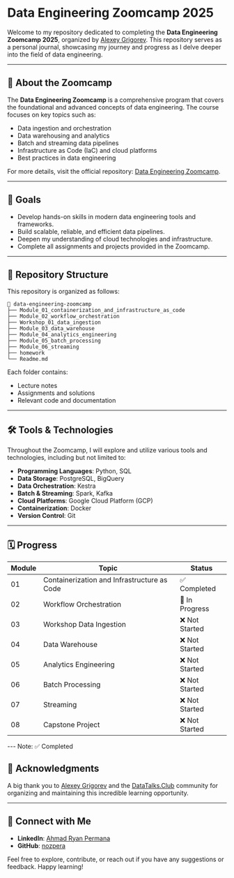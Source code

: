 # Data Engineering Zoomcamp 2025

Welcome to my repository dedicated to completing the **Data Engineering Zoomcamp 2025**, organized by [Alexey Grigorev](https://github.com/alexeygrigorev). This repository serves as a personal journal, showcasing my journey and progress as I delve deeper into the field of data engineering.

---

## 📖 About the Zoomcamp
The **Data Engineering Zoomcamp** is a comprehensive program that covers the foundational and advanced concepts of data engineering. The course focuses on key topics such as:

- Data ingestion and orchestration
- Data warehousing and analytics
- Batch and streaming data pipelines
- Infrastructure as Code (IaC) and cloud platforms
- Best practices in data engineering

For more details, visit the official repository: [Data Engineering Zoomcamp](https://github.com/DataTalksClub/data-engineering-zoomcamp).

---

## 🎯 Goals
- Develop hands-on skills in modern data engineering tools and frameworks.
- Build scalable, reliable, and efficient data pipelines.
- Deepen my understanding of cloud technologies and infrastructure.
- Complete all assignments and projects provided in the Zoomcamp.

---

## 📂 Repository Structure
This repository is organized as follows:

```
📂 data-engineering-zoomcamp
├── Module_01_containerization_and_infrastructure_as_code
├── Module_02_workflow_orchestration
├── Workshop_01_data_ingestion
├── Module_03_data_warehouse
├── Module_04_analytics_engineering
├── Module_05_batch_processing
├── Module_06_streaming
├── homework
└── Readme.md
```

Each folder contains:
- Lecture notes
- Assignments and solutions
- Relevant code and documentation

---

## 🛠️ Tools & Technologies
Throughout the Zoomcamp, I will explore and utilize various tools and technologies, including but not limited to:
- **Programming Languages**: Python, SQL
- **Data Storage**: PostgreSQL, BigQuery
- **Data Orchestration**: Kestra
- **Batch & Streaming**: Spark, Kafka
- **Cloud Platforms**: Google Cloud Platform (GCP)
- **Containerization**: Docker
- **Version Control**: Git

---

## 🗓️ Progress
| Module | Topic                                       | Status          |
|--------|---------------------------------------------|-----------------|
| 01     | Containerization and Infrastructure as Code | ✅ Completed |
| 02     | Workflow Orchestration                      | 🔄 In Progress |
| 03     | Workshop Data Ingestion                     | ❌ Not Started |
| 04     | Data Warehouse                              | ❌ Not Started |
| 05     | Analytics Engineering                       | ❌ Not Started |
| 06     | Batch Processing                            | ❌ Not Started |
| 07     | Streaming                                   | ❌ Not Started |
| 08     | Capstone Project                            | ❌ Not Started |

--- Note: ✅ Completed

## 🙌 Acknowledgments
A big thank you to [Alexey Grigorev](https://github.com/alexeygrigorev) and the [DataTalks.Club](https://github.com/DataTalksClub) community for organizing and maintaining this incredible learning opportunity.

---

## 🔗 Connect with Me
- **LinkedIn**: [Ahmad Ryan Permana](https://www.linkedin.com/in/ahmadryanpermana)
- **GitHub**: [nozpera](https://github.com/nozpera)

Feel free to explore, contribute, or reach out if you have any suggestions or feedback. Happy learning!
